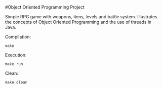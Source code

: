 #Object Oriented Programming Project

Simple RPG game with weapons, itens, levels and battle system. Illustrates the concepts of Object Oriented Programming and the use of threads in Java.

Compilation:

`make`

Execution:

`make run`

Clean:

`make clean`
